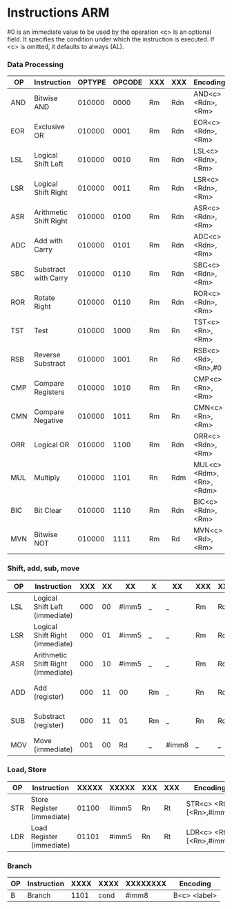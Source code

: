 # Instructions ARM


\#0 is an immediate value to be used by the operation
\<c\> Is an optional field. It specifies the condition under which the instruction is executed. If \<c\> is omitted, it defaults to always (AL).


### Data Processing


OP |Instruction				|OPTYPE|OPCODE	|XXX|XXX|Encoding
---|------------------------|------|--------|---|---|--------
AND|Bitwise AND				|010000|0000	|Rm |Rdn|AND\<c\> \<Rdn\>,\<Rm\>
EOR|Exclusive OR			|010000|0001	|Rm |Rdn|EOR\<c\> \<Rdn\>,\<Rm\>
LSL|Logical Shift Left		|010000|0010	|Rm |Rdn|LSL\<c\> \<Rdn\>,\<Rm\>
LSR|Logical Shift Right		|010000|0011	|Rm |Rdn|LSR\<c\> \<Rdn\>,\<Rm\>
ASR|Arithmetic Shift Right	|010000|0100	|Rm |Rdn|ASR\<c\> \<Rdn\>,\<Rm\>
ADC|Add with Carry			|010000|0101	|Rm |Rdn|ADC\<c\> \<Rdn\>,\<Rm\>
SBC|Substract with Carry	|010000|0110	|Rm |Rdn|SBC\<c\> \<Rdn\>,\<Rm\>
ROR|Rotate Right			|010000|0110	|Rm |Rdn|ROR\<c\> \<Rdn\>,\<Rm\>
TST|Test					|010000|1000	|Rm |Rn |TST\<c\> \<Rn\>,\<Rm\>
RSB|Reverse Substract		|010000|1001	|Rn |Rd |RSB\<c\> \<Rd\>,\<Rn\>,\#0
CMP|Compare Registers		|010000|1010	|Rm |Rn |CMP\<c\> \<Rn\>,\<Rm\>
CMN|Compare Negative		|010000|1011	|Rm |Rn |CMN\<c\> \<Rn\>,\<Rm\>
ORR|Logical OR				|010000|1100	|Rm |Rdn|ORR\<c\> \<Rdn\>,\<Rm\>
MUL|Multiply				|010000|1101	|Rn |Rdm|MUL\<c\> \<Rdm\>,\<Rn\>,\<Rdm\>
BIC|Bit Clear				|010000|1110	|Rm |Rdn|BIC\<c\> \<Rdn\>,\<Rm\>
MVN|Bitwise NOT				|010000|1111	|Rm |Rd |MVN\<c\> \<Rd\>,\<Rm\>


### Shift, add, sub, move


OP	|Instruction						|XXX	|XX	|XX		|X		|XX		|XXX|XXX|Encoding
----|-----------------------------------|-------|---|-------|-------|-------|---|---|--------
LSL	|Logical Shift Left (immediate)		|000	|00	|\#imm5	|_		|_		|Rm |Rd |LSL\<c\> \<Rd\>,\<Rm\>,\#imm5
LSR	|Logical Shift Right (immediate)	|000	|01	|\#imm5	|_		|_		|Rm |Rd |LSR\<c\> \<Rd\>,\<Rm\>,\#imm5
ASR	|Arithmetic Shift Right (immediate)	|000	|10	|\#imm5	|_		|_		|Rm |Rd |ASR\<c\> \<Rd\>,\<Rm\>,\#imm5
ADD	|Add (register)						|000	|11	|00		|Rm		|_		|Rn |Rd |ADD\<c\> \<Rd\>,\<Rn\>,\<Rm\>
SUB	|Substract (register)				|000	|11	|01		|Rm		|_		|Rn |Rd |SUB\<c\> \<Rd\>,\<Rn\>,\<Rm\>
MOV	|Move (immediate)					|001	|00	|Rd		|_		|\#imm8	|_	|_	|MOV\<c\> \<Rd\>,\#imm8


### Load, Store


OP |Instruction					|XXXXX|XXXXX	|XXX|XXX|Encoding
---|----------------------------|-----|---------|---|---|--------
STR|Store Register (immediate)	|01100|\#imm5	|Rn	|Rt	|STR\<c\> \<Rt\>, \[\<Rn\>,\#imm5\]
LDR|Load Register (immediate)	|01101|\#imm5	|Rn |Rt |LDR\<c\> \<Rt\>, \[\<Rn\>,\#imm5\]


### Branch


OP |Instruction	|XXXX|XXXX|XXXXXXXX	|Encoding
---|------------|----|----|---------|--------
B  |Branch		|1101|cond|\#imm8	|B\<c\> \<label\>
